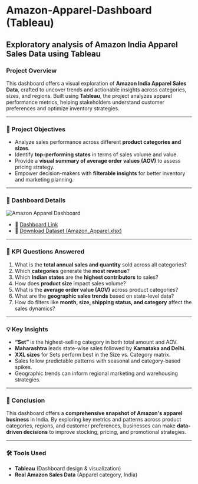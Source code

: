 # Amazon-Apparel-Dashboard (Tableau)
Exploratory analysis of Amazon India Apparel Sales Data using Tableau 
---

### Project Overview

This dashboard offers a visual exploration of **Amazon India Apparel Sales Data**, crafted to uncover trends and actionable insights across categories, sizes, and regions. Built using **Tableau**, the project analyzes apparel performance metrics, helping stakeholders understand customer preferences and optimize inventory strategies.

---

### 🎯 Project Objectives

* Analyze sales performance across different **product categories and sizes**.
* Identify **top-performing states** in terms of sales volume and value.
* Provide a **visual summary of average order values (AOV)** to assess pricing strategy.
* Empower decision-makers with **filterable insights** for better inventory and marketing planning.

---
### 🧾 Dashboard Details

![Amazon Apparel Dashboard](https://github.com/user-attachments/assets/eaa7c535-7d8a-4b48-bdd8-f199a6b1975e)

* 🔗 [Dashboard Link](https://public.tableau.com/app/profile/s.r7802/viz/AmazonApparelSalesInsight_22May2025/Dashboard1?publish=yes)
* 📂 [Download Dataset (Amazon_Apparel.xlsx)](https://github.com/Sandeep190720/Amazon-Apparel-Dashboard/blob/main/Amazon%20Apparel.xlsx)


---
### 📌 KPI Questions Answered

1. What is the **total annual sales and quantity** sold across all categories?
2. Which **categories** generate the **most revenue**?
3. Which **Indian states** are the **highest contributors** to sales?
4. How does **product size** impact sales volume?
5. What is the **average order value (AOV)** across product categories?
6. What are the **geographic sales trends** based on state-level data?
7. How do filters like **month, size, shipping status, and category** affect the sales dynamics?

---

### 💡 Key Insights

* **“Set”** is the highest-selling category in both total amount and AOV.
* **Maharashtra** leads state-wise sales followed by **Karnataka and Delhi**.
* **XXL sizes** for Sets perform best in the Size vs. Category matrix.
* Sales follow predictable patterns with seasonal and category-based spikes.
* Geographic trends can inform regional marketing and warehousing strategies.

---

### 🧾 Conclusion

This dashboard offers a **comprehensive snapshot of Amazon's apparel business** in India. By exploring key metrics and patterns across product categories, regions, and customer preferences, businesses can make **data-driven decisions** to improve stocking, pricing, and promotional strategies.

---

### 🛠 Tools Used

* **Tableau** (Dashboard design & visualization)
* **Real Amazon Sales Data** (Apparel category, India)

